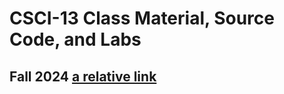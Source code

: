 # CSCI-13 Class Material, Source Code, and Labs

## Fall 2024 [a relative link](Fall2024/Readme.md)
